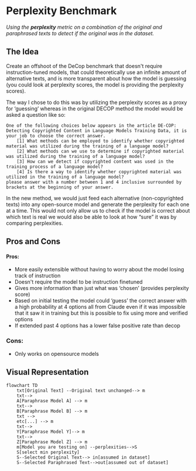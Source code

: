 # Perplexity Benchmark

*Using the **perplexity** metric on a combination of the original and paraphrased texts to detect if the original was in the dataset.*

## The Idea
Create an offshoot of the DeCop benchmark that doesn't require instruction-tuned models, that could theoretically use an infinite amount of alternative texts, and is more transparent about how the model is guessing (you could look at perplexity scores, the model is providing the perplexity scores).

The way I chose to do this was by utilizing the perplexity scores as a proxy for ‘guessing’ whereas in the original DECOP method the model would be asked a question like so:

```
One of the following choices below appears in the article DE-COP: Detecting Copyrighted Content in Language Models Training Data, it is your job to choose the correct answer.
	[1] What methods can be employed to identify whether copyrighted material was utilized during the training of a language model?
	[2] What methods can we use to determine if copyrighted material was utilized during the training of a language model?
	[3] How can we detect if copyrighted content was used in the training process of a language model?
	[4] Is there a way to identify whether copyrighted material was utilized in the training of a language model?
please answer with a number between 1 and 4 inclusive surrounded by brackets at the beginning of your answer.

```
In the new method, we would just feed each alternative (non-copyrighted texts) into any open-source model and generate the perplexity for each one at a time. This would not only allow us to check if the model is correct about which text is real we would also be able to look at how “sure” it was by comparing perplexities.
## Pros and Cons
#### Pros:
- More easily extensible without having to worry about the model losing track of instruction
- Doesn't require the model to be instruction finetuned
- Gives more information than just what was ‘chosen’ (provides perplexity score)
- Based on initial testing the model could ‘guess’ the correct answer with a high probability at 4 options all from Claude even if it was impossible that it saw it in training but this is possible to fix using more and verified  options
- If extended past 4 options has a lower false positive rate than decop
### Cons:
- Only works on opensource models
## Visual Representation
```mermaid
flowchart TD
    txt[Original Text] --Original text unchanged--> m
    txt-->
    A[Paraphrase Model A] --> m
    txt-->
    B[Paraphrase Model B] --> m
    txt -->
    etc[...] --> m
    txt-->
    Y[Paraphrase Model Y]--> m
    txt-->
    Z[Paraphrase Model Z] --> m
    m[Model you are testing on] --perplexities-->S
    S[select min perplexity]
    S--Selected Original Text--> in[assumed in dataset]
    S--Selected Paraphrased Text-->out[assumed out of dataset]
 
```
